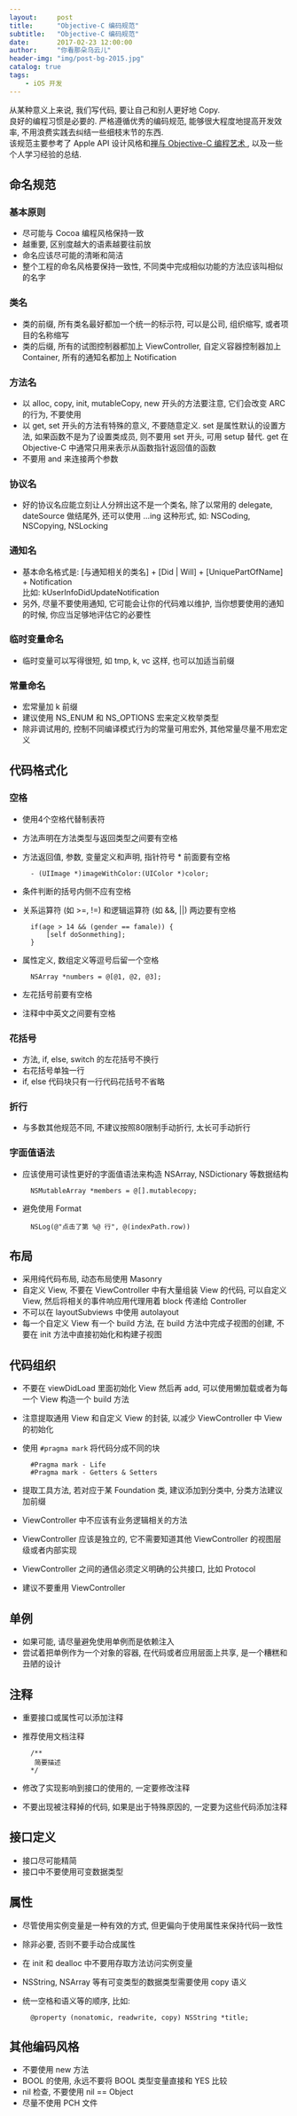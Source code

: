 ```yaml
---
layout:     post
title:      "Objective-C 编码规范"
subtitle:   "Objective-C 编码规范"
date:       2017-02-23 12:00:00
author:     "你看那朵乌云儿"
header-img: "img/post-bg-2015.jpg"
catalog: true
tags:
    - iOS 开发
---
```


从某种意义上来说, 我们写代码, 要让自己和别人更好地 Copy.  
良好的编程习惯是必要的. 严格遵循优秀的编码规范, 能够很大程度地提高开发效率, 不用浪费实践去纠结一些细枝末节的东西.  
该规范主要参考了 Apple API 设计风格和[禅与 Objective-C 编程艺术 ](https://github.com/oa414/objc-zen-book-cn), 以及一些个人学习经验的总结. 

## 命名规范

### 基本原则

- 尽可能与 Cocoa 编程风格保持一致
- 越重要, 区别度越大的语素越要往前放
- 命名应该尽可能的清晰和简洁
- 整个工程的命名风格要保持一致性, 不同类中完成相似功能的方法应该叫相似的名字

### 类名

- 类的前缀, 所有类名最好都加一个统一的标示符, 可以是公司, 组织缩写, 或者项目的名称缩写
- 类的后缀, 所有的试图控制器都加上 ViewController, 自定义容器控制器加上
 Container, 所有的通知名都加上 Notification

### 方法名
- 以 alloc, copy, init, mutableCopy, new 开头的方法要注意, 它们会改变 ARC 的行为, 不要使用
- 以 get, set 开头的方法有特殊的意义, 不要随意定义. set 是属性默认的设置方法, 如果函数不是为了设置类成员, 则不要用 set 开头, 可用 setup 替代. get 在 Objective-C 中通常只用来表示从函数指针返回值的函数
-  不要用 and 来连接两个参数

### 协议名

- 好的协议名应能立刻让人分辨出这不是一个类名, 除了以常用的 delegate, dateSource 做结尾外, 还可以使用 …ing 这种形式, 如: NSCoding, NSCopying, NSLocking

### 通知名

- 基本命名格式是: [与通知相关的类名] + [Did | Will] + [UniquePartOfName] + Notification  
比如: kUserInfoDidUpdateNotification
- 另外, 尽量不要使用通知, 它可能会让你的代码难以维护, 当你想要使用的通知的时候, 你应当足够地评估它的必要性

### 临时变量命名

- 临时变量可以写得很短, 如 tmp, k, vc 这样, 也可以加适当前缀

### 常量命名

- 宏常量加 k 前缀
- 建议使用 NS_ENUM 和 NS_OPTIONS 宏来定义枚举类型
- 除非调试用的, 控制不同编译模式行为的常量可用宏外, 其他常量尽量不用宏定义

## 代码格式化

### 空格

- 使用4个空格代替制表符  
- 方法声明在方法类型与返回类型之间要有空格
- 方法返回值, 参数, 变量定义和声明, 指针符号 * 前面要有空格

		- (UIImage *)imageWithColor:(UIColor *)color;
- 条件判断的括号内侧不应有空格
- 关系运算符 (如 >=, !=) 和逻辑运算符 (如 &&, ||) 两边要有空格

		if(age > 14 && (gender == famale)) {
			[self doSonmething];
		}
- 属性定义, 数组定义等逗号后留一个空格

		NSArray *numbers = @[@1, @2, @3];
- 左花括号前要有空格
- 注释中中英文之间要有空格

### 花括号

- 方法, if, else, switch 的左花括号不换行 
- 右花括号单独一行
- if, else 代码块只有一行代码花括号不省略

### 折行

- 与多数其他规范不同, 不建议按照80限制手动折行, 太长可手动折行

### 字面值语法

- 应该使用可读性更好的字面值语法来构造 NSArray, NSDictionary 等数据结构

		NSMutableArray *members = @[].mutablecopy;
- 避免使用 Format

		NSLog(@"点击了第 %@ 行", @(indexPath.row))

## 布局

- 采用纯代码布局, 动态布局使用 Masonry
- 自定义 View, 不要在 ViewController 中有大量组装 View 的代码, 可以自定义 View, 然后将相关的事件响应用代理用着 block 传递给 Controller
- 不可以在 layoutSubviews 中使用 autolayout
- 每一个自定义 View 有一个 build 方法, 在 build 方法中完成子视图的创建, 不要在 init 方法中直接初始化和构建子视图

## 代码组织

- 不要在 viewDidLoad 里面初始化 View 然后再 add, 可以使用懒加载或者为每一个 View 构造一个 build 方法
- 注意提取通用 View 和自定义 View 的封装, 以减少 ViewController 中 View 的初始化
- 使用 `#pragma mark` 将代码分成不同的块

		#Pragma mark - Life
		#Pragma mark - Getters & Setters
- 提取工具方法, 若对应于某 Foundation 类, 建议添加到分类中, 分类方法建议加前缀
- ViewController 中不应该有业务逻辑相关的方法
- ViewController 应该是独立的, 它不需要知道其他 ViewController 的视图层级或者内部实现
- ViewController 之间的通信必须定义明确的公共接口, 比如 Protocol
- 建议不要重用 ViewController

## 单例

- 如果可能, 请尽量避免使用单例而是依赖注入
- 尝试着把单例作为一个对象的容器, 在代码或者应用层面上共享, 是一个糟糕和丑陋的设计

## 注释

- 重要接口或属性可以添加注释
- 推荐使用文档注释

		/**
		 简要描述
		*/
- 修改了实现影响到接口的使用的, 一定要修改注释
- 不要出现被注释掉的代码, 如果是出于特殊原因的, 一定要为这些代码添加注释

## 接口定义

- 接口尽可能精简
- 接口中不要使用可变数据类型

## 属性
- 尽管使用实例变量是一种有效的方式, 但更偏向于使用属性来保持代码一致性
- 除非必要, 否则不要手动合成属性
- 在 init 和 dealloc 中不要用存取方法访问实例变量
- NSString, NSArray 等有可变类型的数据类型需要使用 copy 语义
- 统一空格和语义等的顺序, 比如: 

	    @property (nonatomic, readwrite, copy) NSString *title;

## 其他编码风格

- 不要使用 new 方法
- BOOL 的使用, 永远不要将 BOOL 类型变量直接和 YES 比较
- nil 检查, 不要使用 nil == Object
- 尽量不使用 PCH 文件